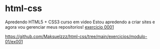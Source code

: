 # html-css
 Apredendo HTML5 + CSS3 curso em video
Estou apredendo a criar sites e agora vou gerenciar meus repositorios!
<a href="https://maksuelzzz.github.io/html-css/estudos\html-css\exercicios\modulo-01\ex001">exercicio 0001</a>

https://github.com/Maksuelzzz/html-css/tree/main/exercicios/modulo-01/ex001